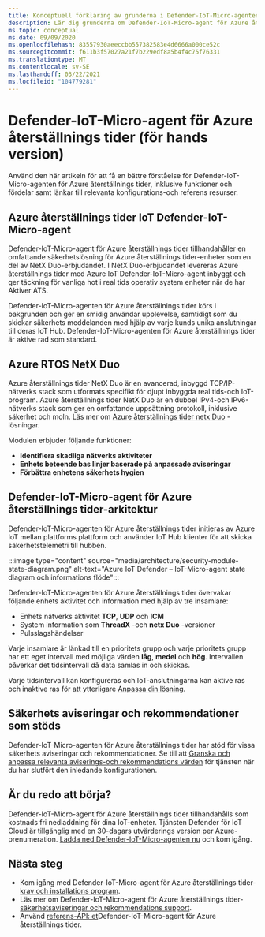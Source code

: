 ```yaml
---
title: Konceptuell förklaring av grunderna i Defender-IoT-Micro-agenten för Azure återställnings tider
description: Lär dig grunderna om Defender-IoT-Micro-agent för Azure återställnings tider-koncept och arbets flöde.
ms.topic: conceptual
ms.date: 09/09/2020
ms.openlocfilehash: 83557930aeeccbb557382583e4d6666a000ce52c
ms.sourcegitcommit: f611b3f57027a21f7b229edf8a5b4f4c75f76331
ms.translationtype: MT
ms.contentlocale: sv-SE
ms.lasthandoff: 03/22/2021
ms.locfileid: "104779281"
---
```

# <a name="defender-iot-micro-agent-for-azure-rtos-preview"></a>Defender-IoT-Micro-agent för Azure återställnings tider (för hands version)

Använd den här artikeln för att få en bättre förståelse för Defender-IoT-Micro-agenten för Azure återställnings tider, inklusive funktioner och fördelar samt länkar till relevanta konfigurations-och referens resurser. 

## <a name="azure-rtos-iot-defender-iot-micro-agent"></a>Azure återställnings tider IoT Defender-IoT-Micro-agent

Defender-IoT-Micro-agent för Azure återställnings tider tillhandahåller en omfattande säkerhetslösning för Azure återställnings tider-enheter som en del av NetX Duo-erbjudandet. I NetX Duo-erbjudandet levereras Azure återställnings tider med Azure IoT Defender-IoT-Micro-agent inbyggt och ger täckning för vanliga hot i real tids operativ system enheter när de har Aktiver ATS. 

Defender-IoT-Micro-agenten för Azure återställnings tider körs i bakgrunden och ger en smidig användar upplevelse, samtidigt som du skickar säkerhets meddelanden med hjälp av varje kunds unika anslutningar till deras IoT Hub. Defender-IoT-Micro-agenten för Azure återställnings tider är aktive rad som standard.  

## <a name="azure-rtos-netx-duo"></a>Azure RTOS NetX Duo

Azure återställnings tider NetX Duo är en avancerad, inbyggd TCP/IP-nätverks stack som utformats specifikt för djupt inbyggda real tids-och IoT-program. Azure återställnings tider NetX Duo är en dubbel IPv4-och IPv6-nätverks stack som ger en omfattande uppsättning protokoll, inklusive säkerhet och moln. Läs mer om [Azure återställnings tider netx Duo](/azure/rtos/netx-duo/) -lösningar.

Modulen erbjuder följande funktioner:

- **Identifiera skadliga nätverks aktiviteter**
- **Enhets beteende bas linjer baserade på anpassade aviseringar**
- **Förbättra enhetens säkerhets hygien**

## <a name="defender-iot-micro-agent-for-azure-rtos-architecture"></a>Defender-IoT-Micro-agent för Azure återställnings tider-arkitektur

Defender-IoT-Micro-agenten för Azure återställnings tider initieras av Azure IoT mellan plattforms plattform och använder IoT Hub klienter för att skicka säkerhetstelemetri till hubben.

:::image type="content" source="media/architecture/security-module-state-diagram.png" alt-text="Azure IoT Defender – IoT-Micro-agent state diagram och informations flöde":::

Defender-IoT-Micro-agenten för Azure återställnings tider övervakar följande enhets aktivitet och information med hjälp av tre insamlare:
- Enhets nätverks aktivitet **TCP**, **UDP** och **ICM**
- System information som **ThreadX** -och **netx Duo** -versioner
- Pulsslagshändelser

Varje insamlare är länkad till en prioritets grupp och varje prioritets grupp har ett eget intervall med möjliga värden **låg**, **medel** och **hög**. Intervallen påverkar det tidsintervall då data samlas in och skickas.

Varje tidsintervall kan konfigureras och IoT-anslutningarna kan aktive ras och inaktive ras för att ytterligare [Anpassa din lösning](how-to-azure-rtos-security-module.md). 

## <a name="supported-security-alerts-and-recommendations"></a>Säkerhets aviseringar och rekommendationer som stöds

Defender-IoT-Micro-agenten för Azure återställnings tider har stöd för vissa säkerhets aviseringar och rekommendationer. Se till att [Granska och anpassa relevanta aviserings-och rekommendations värden](concept-rtos-security-alerts-recommendations.md) för tjänsten när du har slutfört den inledande konfigurationen.

## <a name="ready-to-begin"></a>Är du redo att börja?

Defender-IoT-Micro-agent för Azure återställnings tider tillhandahålls som kostnads fri nedladdning för dina IoT-enheter. Tjänsten Defender för IoT Cloud är tillgänglig med en 30-dagars utvärderings version per Azure-prenumeration. [Ladda ned Defender-IoT-Micro-agenten nu](https://github.com/azure-rtos/azure-iot-preview/releases) och kom igång. 

## <a name="next-steps"></a>Nästa steg

- Kom igång med Defender-IoT-Micro-agent för Azure återställnings tider- [krav och installations program](quickstart-azure-rtos-security-module.md).
- Läs mer om Defender-IoT-Micro-agent för Azure återställnings tider- [säkerhetsaviseringar och rekommendations support](concept-rtos-security-alerts-recommendations.md). 
- Använd [referens-API: et](azure-rtos-security-module-api.md)Defender-IoT-Micro-agent för Azure återställnings tider.